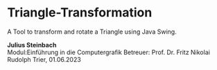 # Triangle-Transformation
A Tool to transform and rotate a Triangle using Java Swing. 

**Julius Steinbach**  
Modul:Einführung in die Computergrafik
Betreuer: Prof. Dr. Fritz Nikolai Rudolph
Trier, 01.06.2023
